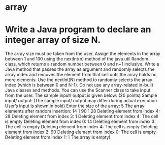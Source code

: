 # array
# Write a Java program to declare an integer array of size N. 

The array size must be taken from the user. Assign the elements in the array between 1 and 100 using the nextInt(n) method of the java.util.Random class, which returns a random number between 0 and n−1 inclusive. Write a Java method that passes the array as argument and randomly selects the array index and removes the element from that cell until the array holds no more elements. Use the nextInt(N) method to randomly selects the array index (which is between 0 and N-1). Do not use any array-related in-built Java classes and methods. You can use the Scanner class to take input from the user. The sample input/ output is given below: (20 points)
Sample input/ output:
(The sample input/ output may differ during actual execution. User’s input is shown in bold)
Enter the size of the array: 5
The array elements after random insertion: 14 1 90 1 28
Deleting element from index 4: 28
Deleting element from index 3: 1
Deleting element from index 4: The cell is empty
Deleting element from index 0: 14
Deleting element from index 3: The cell is empty
Deleting element from index 4: The cell is empty
Deleting element from index 2: 90
Deleting element from index 0: The cell is empty
Deleting element from index 1: 1
The array is empty!


